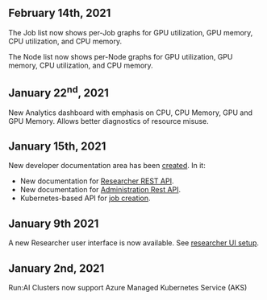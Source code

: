 ## February 14th, 2021

The Job list now shows per-Job graphs for GPU utilization, GPU memory, CPU utilization, and CPU memory. 

The Node list now shows per-Node graphs for GPU utilization, GPU memory, CPU utilization, and CPU memory. 


## January 22<sup>nd</sup>, 2021

New Analytics dashboard with emphasis on CPU, CPU Memory, GPU and GPU Memory. Allows better diagnostics of resource misuse. 

## January 15th, 2021

New developer documentation area has been [created](../developer/overview-developer.md). In it:

* New documentation for [Researcher REST API](../developer/researcher-rest-api/overview.md).
* New documentation for [Administration Rest API](../developer/admin-rest-api/overview.md).
* Kubernetes-based API for [job creation](../developer/k8s-api/launch-job-via-kubernetes-api.md).

## January 9th 2021

A new Researcher user interface is now available. See [researcher UI setup](../Administrator/Researcher-Setup/researcher-ui-setup.md).

## January 2nd, 2021

Run:AI Clusters now support Azure Managed Kubernetes Service (AKS)

